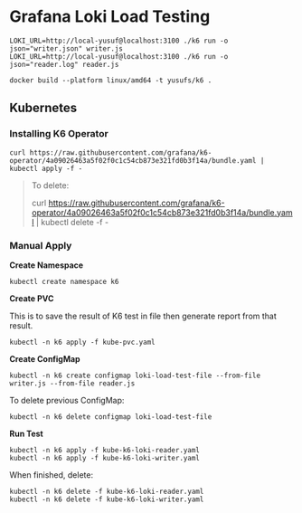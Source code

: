 # Grafana Loki Load Testing

```shell
LOKI_URL=http://local-yusuf@localhost:3100 ./k6 run -o json="writer.json" writer.js
LOKI_URL=http://local-yusuf@localhost:3100 ./k6 run -o json="reader.log" reader.js
```


```shell
docker build --platform linux/amd64 -t yusufs/k6 .
```

## Kubernetes

### Installing K6 Operator

```shell
curl https://raw.githubusercontent.com/grafana/k6-operator/4a09026463a5f02f0c1c54cb873e321fd0b3f14a/bundle.yaml | kubectl apply -f -
```

> To delete:
> 
> curl https://raw.githubusercontent.com/grafana/k6-operator/4a09026463a5f02f0c1c54cb873e321fd0b3f14a/bundle.yaml | kubectl delete -f -

### Manual Apply

**Create Namespace**
```shell
kubectl create namespace k6
```

**Create PVC**

This is to save the result of K6 test in file then generate report from that result.

```shell
kubectl -n k6 apply -f kube-pvc.yaml
```

**Create ConfigMap**

```shell
kubectl -n k6 create configmap loki-load-test-file --from-file writer.js --from-file reader.js
```

To delete previous ConfigMap:

```shell
kubectl -n k6 delete configmap loki-load-test-file
```

**Run Test**

```shell
kubectl -n k6 apply -f kube-k6-loki-reader.yaml
kubectl -n k6 apply -f kube-k6-loki-writer.yaml
```


When finished, delete:

```shell
kubectl -n k6 delete -f kube-k6-loki-reader.yaml
kubectl -n k6 delete -f kube-k6-loki-writer.yaml
```

